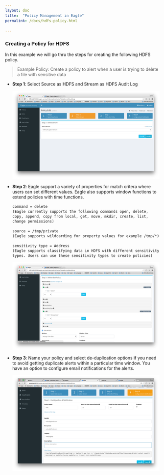 ```yaml
---
layout: doc
title:  "Policy Management in Eagle" 
permalink: /docs/hdfs-policy.html

---
```


### Creating a Policy for HDFS 
In this example we will go thru the steps for creating the following HDFS policy.

> Example Policy: Create a policy to alert when a user is trying to delete a file with sensitive data

* **Step 1**: Select Source as HDFS and Stream as HDFS Audit Log

	![HDFS Policies](/images/docs/HDFSPolicy2.png)

* **Step 2**: Eagle support a variety of properties for match critera where users can set different values. Eagle also supports window functions to extend policies with time functions.

	  command = delete 
	  (Eagle currently supports the following commands open, delete, copy, append, copy from local, get, move, mkdir, create, list, change permissions)
		
	  source = /tmp/private 
	  (Eagle supports wildcarding for property values for example /tmp/*)

	  sensitivity type = Address
	  (Eagle supports classifying data in HDFS with different sensitivity types. Users can use these sensitivity types to create policies)

	![HDFS Policies](/images/docs/HDFSPolicy4.png)

* **Step 3**: Name your policy and select de-duplication options if you need to avoid getting duplicate alerts within a particular time window. You have an option to configure email notifications for the alerts.

	![HDFS Policies](/images/docs/HDFSPolicy5.png)